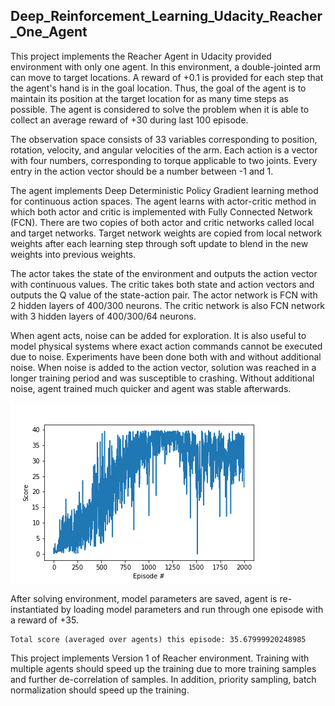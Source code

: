 ## Deep_Reinforcement_Learning_Udacity_Reacher_One_Agent


This project implements the Reacher Agent in Udacity provided environment with only one agent. In this environment, a double-jointed arm can move to target locations. A reward of +0.1 is provided for each step that the agent's hand is in the goal location. Thus, the goal of the agent is to maintain its position at the target location for as many time steps as possible. The agent is considered to solve the problem when it is able to collect an average reward of +30 during last 100 episode.

The observation space consists of 33 variables corresponding to position, rotation, velocity, and angular velocities of the arm. Each action is a vector with four numbers, corresponding to torque applicable to two joints. Every entry in the action vector should be a number between -1 and 1.

The agent implements Deep Deterministic Policy Gradient learning method for continuous action spaces. The agent learns with actor-critic method in which both actor and critic is implemented with Fully Connected Network (FCN). There are two copies of both actor and critic networks called local and target networks. Target network weights are copied from local network weights after each learning step through soft update to blend in the new weights into previous weights.

The actor takes the state of the environment and outputs the action vector with continuous values. The critic takes both state and action vectors and outputs the Q value of the state-action pair. The actor network is FCN with 2 hidden layers of 400/300 neurons. The critic network is also FCN network with 3 hidden layers of 400/300/64 neurons. 

When agent acts, noise can be added for exploration. It is also useful to model physical systems where exact action commands cannot be executed due to noise. Experiments have been done both with and without additional noise. When noise is added to the action vector, solution was reached in a longer training period and was susceptible to crashing. Without additional noise, agent trained much quicker and agent was stable afterwards.


![](AverageScore.png)


After solving environment, model parameters are saved, agent is re-instantiated by loading model parameters and run through one episode with a reward of +35.

```
Total score (averaged over agents) this episode: 35.67999920248985
```

This project implements Version 1 of Reacher environment. Training with multiple agents should speed up the training due to more training samples and further de-correlation of samples. In addition, priority sampling, batch normalization should speed up the training.

